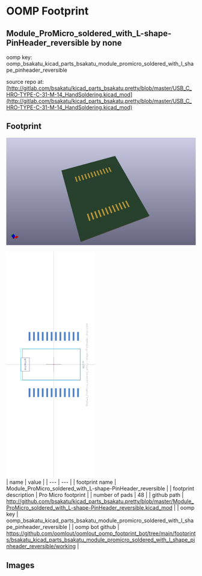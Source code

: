 # OOMP Footprint  
## Module_ProMicro_soldered_with_L-shape-PinHeader_reversible  by none  
  
oomp key: oomp_bsakatu_kicad_parts_bsakatu_module_promicro_soldered_with_l_shape_pinheader_reversible  
  
source repo at: [http://gitlab.com/bsakatu/kicad_parts_bsakatu.pretty/blob/master/USB_C_HRO-TYPE-C-31-M-14_HandSoldering.kicad_mod](http://gitlab.com/bsakatu/kicad_parts_bsakatu.pretty/blob/master/USB_C_HRO-TYPE-C-31-M-14_HandSoldering.kicad_mod)  
## Footprint  
  
[![working_kicad_pcb_3d.png](working_kicad_pcb_3d_600.png)](working_kicad_pcb_3d.png)  
  
[![working.png](working_600.png)](working.png)  
| name | value | 
| --- | --- | 
| footprint name | Module_ProMicro_soldered_with_L-shape-PinHeader_reversible | 
| footprint description | Pro Micro footprint | 
| number of pads | 48 | 
| github path | http://github.com/bsakatu/kicad_parts_bsakatu.pretty/blob/master/Module_ProMicro_soldered_with_L-shape-PinHeader_reversible.kicad_mod | 
| oomp key | oomp_bsakatu_kicad_parts_bsakatu_module_promicro_soldered_with_l_shape_pinheader_reversible | 
| oomp bot github | https://github.com/oomlout/oomlout_oomp_footprint_bot/tree/main/footprints/bsakatu_kicad_parts_bsakatu_module_promicro_soldered_with_l_shape_pinheader_reversible/working | 
## Images  

